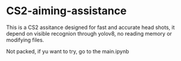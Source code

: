 # CS2-aiming-assistance
This is a CS2 assitance designed for fast and accurate head shots, it depend on visible recognion through yolov8, no reading memory or modifying files.

Not packed, if yu want to try, go to the main.ipynb
